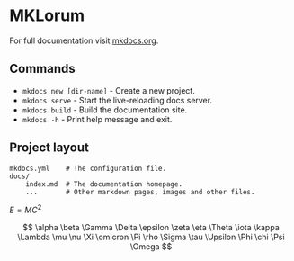 # MKLorum

For full documentation visit [mkdocs.org](https://www.mkdocs.org).

## Commands

* `mkdocs new [dir-name]` - Create a new project.
* `mkdocs serve` - Start the live-reloading docs server.
* `mkdocs build` - Build the documentation site.
* `mkdocs -h` - Print help message and exit.

## Project layout

    mkdocs.yml    # The configuration file.
    docs/
        index.md  # The documentation homepage.
        ...       # Other markdown pages, images and other files.

$E = MC^{2}$

$$
\alpha \beta \Gamma \Delta \epsilon \zeta \eta \Theta \iota \kappa \Lambda \mu \nu \Xi \omicron \Pi \rho \Sigma \tau \Upsilon \Phi \chi \Psi \Omega
$$
